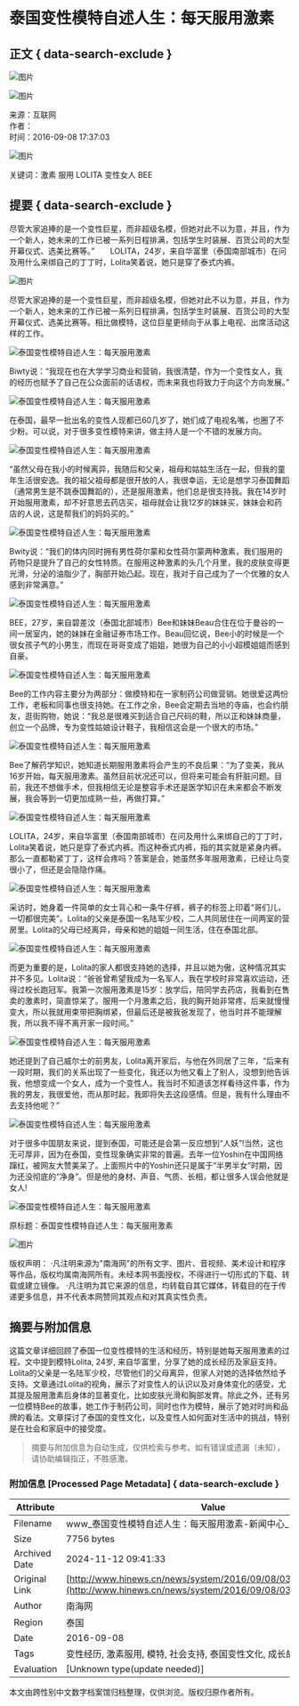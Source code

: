 # 泰国变性模特自述人生：每天服用激素

## 正文 { data-search-exclude }


![图片](http://www.hinews.cn/pic/0/15/80/89/15808921_882584.jpg)

![图片](http://www.hinews.cn/pic/0/13/75/76/13757635_748012.png)

来源：互联网  
作者：  
时间：2016-09-08 17:37:03  

![图片](http://www.hinews.cn/news/images/d_xux.jpg)

关键词：激素 服用 LOLITA 变性女人 BEE  

## 提要  { data-search-exclude }
尽管大家追捧的是一个变性巨星，而非超级名模，但她对此不以为意，并且，作为一个新人，她未来的工作已被一系列日程排满，包括学生时装展、百货公司的大型开幕仪式、选美比赛等。”　　LOLITA，24岁，来自华富里（泰国南部城市）在问及用什么来绑自己的丁丁时，Lolita笑着说，她只是穿了泰式内裤。

![图片](http://www.hinews.cn/news/images/d_xux.jpg)

尽管大家追捧的是一个变性巨星，而非超级名模，但她对此不以为意，并且，作为一个新人，她未来的工作已被一系列日程排满，包括学生时装展、百货公司的大型开幕仪式、选美比赛等。相比做模特，这位巨星更倾向于从事上电视、出席活动这样的工作。

![泰国变性模特自述人生：每天服用激素](http://www.hinews.cn/pic/003/012/023/00301202341_77e7bc09.jpg)

Biwty说：“我现在也在大学学习商业和营销，我很清楚，作为一个变性女人，我的经历也赋予了自己在公众面前的话语权，而未来我也将致力于向这个方向发展。”

![泰国变性模特自述人生：每天服用激素](http://www.hinews.cn/pic/003/012/023/00301202342_c51aa235.jpg)

在泰国，最早一批出名的变性人现都已60几岁了，她们成了电视名嘴，也圈了不少粉。可以说，对于很多变性模特来讲，做主持人是一个不错的发展方向。

![泰国变性模特自述人生：每天服用激素](http://www.hinews.cn/pic/003/012/023/00301202343_45817074.jpg)

“虽然父母在我小的时候离异，我随后和父亲，祖母和姑姑生活在一起，但我的童年生活很安逸。我的祖父祖母都是很开放的人，我很幸运，无论是想学习泰国舞蹈（通常男生是不跳泰国舞蹈的），还是服用激素，他们总是很支持我。我在14岁时开始服用激素，却不好意思去药店买，祖母就会让我12岁的妹妹买，妹妹会和药店的人说，这是帮我们的妈妈买的。”

![泰国变性模特自述人生：每天服用激素](http://www.hinews.cn/pic/003/012/023/00301202344_d9bd1ec9.jpg)

Bwity说：“我们的体内同时拥有男性荷尔蒙和女性荷尔蒙两种激素，我们服用的药物只是提升了自己的女性特质。在服用这种激素的头几个月里，我的皮肤变得更光滑，分泌的油脂少了，胸部开始凸起。现在，我对于自己成为了一个优雅的女人感到非常满意。”

![泰国变性模特自述人生：每天服用激素](http://www.hinews.cn/pic/003/012/023/00301202345_b215930d.jpg)

BEE，27岁，来自碧差汶（泰国北部城市）Bee和妹妹Beau合住在位于曼谷的一间一居室内，她的妹妹在金融证券市场工作。Beau回忆说，Bee小的时候是一个很女孩子气的小男生，而现在哥哥变成了姐姐，她很为自己的小小超模姐姐而感到自豪。

![泰国变性模特自述人生：每天服用激素](http://www.hinews.cn/pic/003/012/023/00301202346_0b07e459.jpg)

Bee的工作内容主要分为两部分：做模特和在一家制药公司做营销。她很爱这两份工作，老板和同事也很支持她。在工作之余，Bee会定期去当地的寺庙，也会约朋友，逛街购物，她说：“我总是很难买到适合自己尺码的鞋，所以正和妹妹商量，创立一个品牌，专为变性姑娘设计鞋子，我相信这会是一个很大的市场。”

![泰国变性模特自述人生：每天服用激素](http://www.hinews.cn/pic/003/012/023/00301202347_efdd1e30.jpg)

Bee了解药学知识，她知道长期服用激素将会产生的不良后果：“为了变美，我从16岁开始，每天服用激素。虽然目前状况还可以，但将来可能会有肝脏问题。目前，我还不想做手术，但我相信无论是整容手术还是医学知识在未来都会不断发展，我会等到一切更加成熟一些，再做打算。”

![泰国变性模特自述人生：每天服用激素](http://www.hinews.cn/pic/003/012/023/00301202348_22546a6d.jpg)

LOLITA，24岁，来自华富里（泰国南部城市）在问及用什么来绑自己的丁丁时，Lolita笑着说，她只是穿了泰式内裤。而这种泰式内裤，指的其实就是紧身内裤。那么一直都勒紧丁丁，这样会疼吗？答案是会，她虽然多年服用激素，已经让鸟变很小了，但还是会隐隐作痛。

![泰国变性模特自述人生：每天服用激素](http://www.hinews.cn/pic/003/012/023/00301202349_dcb9c03d.jpg)

采访时，她身着一件简单的女士背心和一条牛仔裤，裤子的标签上印着“哥们儿，一切都很完美”。Lolita的父亲是泰国一名陆军少校，二人共同居住在一间两室的营房里。Lolita的父母已经离异，母亲和她的姐姐一同生活，住在泰国北部。

![泰国变性模特自述人生：每天服用激素](http://www.hinews.cn/pic/003/012/023/00301202350_d01c4f8c.jpg)

而更为重要的是，Lolita的家人都很支持她的选择，并且以她为傲，这种情况其实并不多见。Lolita说：“爸爸曾希望我成为一名军人，我在学校时非常喜欢运动，还得过校长跑冠军。我第一次服用激素是15岁：放学后，陪同学去药店，我看到在售卖的激素时，简直惊呆了。服用一个月激素之后，我的胸开始非常疼，后来就慢慢变大，所以我就用束带把胸绑紧，但最后还是被我爸发现了，他当时并不能理解我，所以我不得不离开家一段时间。”

![泰国变性模特自述人生：每天服用激素](http://www.hinews.cn/pic/003/012/023/00301202351_67086116.jpg)

她还提到了自己威尔士的前男友，Lolita离开家后，与他在外同居了三年，“后来有一段时期，我们的关系出现了一些变化，我还以为他又看上了别人，没想到他告诉我，他想变成一个女人，成为一个变性人。我当时不知道该怎样看待这件事，作为我的男友，我很爱他，而从那时起，我即将失去这段感情。但是，我有什么理由不去支持他呢？”

![泰国变性模特自述人生：每天服用激素](http://www.hinews.cn/pic/003/012/023/00301202352_eaf60ff8.jpg)

对于很多中国朋友来说，提到泰国，可能还是会第一反应想到“人妖”!当然，这也无可厚非，因为在泰国，变性现象确实非常的普遍。去年一位Yoshin在中国网络蹿红，被网友大赞美呆了。上面照片中的Yoshin还只是属于“半男半女”时期，因为还没彻底的“净身”。但是他的身材、声音、气质、长相，都让很多人误会他就是女人!

![泰国变性模特自述人生：每天服用激素](http://www.hinews.cn/pic/003/012/023/00301202353_0b7c54c8.jpg)

原标题：泰国变性模特自述人生：每天服用激素

![图片](http://www.hinews.cn/news/images/d_xux.jpg)

版权声明：
·凡注明来源为"南海网"的所有文字、图片、音视频、美术设计和程序等作品，版权均属南海网所有。未经本网书面授权，不得进行一切形式的下载、转载或建立镜像。 
·凡注明为其它来源的信息，均转载自其它媒体，转载目的在于传递更多信息，并不代表本网赞同其观点和对其真实性负责。

## 摘要与附加信息

<!-- tcd_abstract -->
这篇文章详细回顾了泰国一位变性模特的生活和经历，特别是她每天服用激素的过程。文中提到模特Lolita, 24岁, 来自华富里，分享了她的成长经历及家庭支持。Lolita的父亲是一名陆军少校，尽管他们的父母离异，但家人对她的选择依然给予支持。文章通过Lolita的视角，展示了对变性人的认识以及对身体变化的感受，尤其提及服用激素后身体的显著变化，比如皮肤光滑和胸部发育。除此之外，还有另一位模特Bee的故事，她工作于制药公司，同时也作为模特，展示了她对时尚和品牌的看法。文章探讨了泰国的变性文化，以及变性人如何面对生活中的挑战，特别是在社会和家庭中的接受度。
<!-- tcd_abstract_end -->

> 摘要与附加信息为自动生成，仅供检索与参考。如有错误或遗漏（未知），请协助编辑指正，不胜感激。

### 附加信息 [Processed Page Metadata] { data-search-exclude }

| Attribute       | Value                                  |
|-----------------|----------------------------------------|
| Filename        | www_泰国变性模特自述人生：每天服用激素-新闻中心_-_南海网.md                             |
| Size            | 7756 bytes                           |
| Archived Date   | 2024-11-12 09:41:33                             |
| Original Link   | [http://www.hinews.cn/news/system/2016/09/08/030674183.shtml](http://www.hinews.cn/news/system/2016/09/08/030674183.shtml)                       |
| Author          | 南海网                               |
| Region          | 泰国                               |
| Date            | 2016-09-08                                 |
| Tags            | 变性经历, 激素服用, 模特, 社会支持, 泰国变性文化, 成长故事, 性别认同                                 |
| Evaluation            | [Unknown type(update needed)]                                 |
<!-- tcd_table_end -->

本文由跨性别中文数字档案馆归档整理，仅供浏览。版权归原作者所有。
